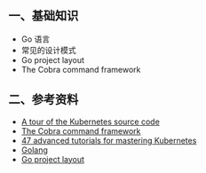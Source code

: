 ## 一、基础知识
* Go 语言 
* 常见的设计模式
* Go project layout
* The Cobra command framework


## 二、参考资料
* [A tour of the Kubernetes source code](https://developer.ibm.com/components/kubernetes/articles/a-tour-of-the-kubernetes-source-code/)
* [The Cobra command framework](https://github.com/spf13/cobra)
* [47 advanced tutorials for mastering Kubernetes](https://techbeacon.com/enterprise-it/47-advanced-tutorials-mastering-kubernetes)
* [Golang](https://www.geeksforgeeks.org/golang/)
* [Go project layout](https://github.com/golang-standards/project-layout)
